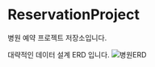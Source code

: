 # ReservationProject
병원 예약 프로젝트 저장소입니다.



대략적인 데이터 설계 ERD 입니다.
![병원ERD](https://user-images.githubusercontent.com/60130985/125312085-ee5e5780-e36e-11eb-8b5d-c907942f324c.jpg)

